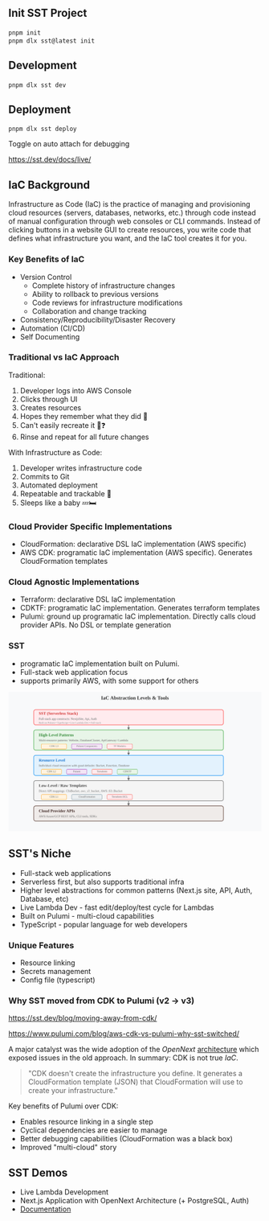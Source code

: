 ## Init SST Project

```
pnpm init
pnpm dlx sst@latest init
```

## Development

```
pnpm dlx sst dev
```

## Deployment

```
pnpm dlx sst deploy
```

Toggle on auto attach for debugging

https://sst.dev/docs/live/


## IaC Background

Infrastructure as Code (IaC) is the practice of managing and provisioning cloud resources (servers, databases, networks, etc.) through code instead of manual configuration through web consoles or CLI commands. Instead of clicking buttons in a website GUI to create resources, you write code that defines what infrastructure you want, and the IaC tool creates it for you.

### Key Benefits of IaC

* Version Control
  - Complete history of infrastructure changes
  - Ability to rollback to previous versions
  - Code reviews for infrastructure modifications
  - Collaboration and change tracking
* Consistency/Reproducibility/Disaster Recovery
* Automation (CI/CD)
* Self Documenting

### Traditional vs IaC Approach

Traditional:

1. Developer logs into AWS Console
1. Clicks through UI
1. Creates resources
1. Hopes they remember what they did 🤞
1. Can't easily recreate it 🤷❓
1. Rinse and repeat for all future changes


With Infrastructure as Code:

1. Developer writes infrastructure code
1. Commits to Git
1. Automated deployment
1. Repeatable and trackable 🎯
1. Sleeps like a baby 💤🛏️

### Cloud Provider Specific Implementations

* CloudFormation: declarative DSL IaC implementation (AWS specific)
* AWS CDK: programatic IaC implementation (AWS specific). Generates CloudFormation templates

### Cloud Agnostic Implementations

* Terraform: declarative DSL IaC implementation
* CDKTF: programatic IaC implementation. Generates terraform templates
* Pulumi: ground up programatic IaC implementation. Directly calls cloud provider APIs. No DSL or template generation

### SST

* programatic IaC implementation built on Pulumi.
* Full-stack web application focus
* supports primarily AWS, with some support for others

![IaC Levels](./iac-levels.svg)

## SST's Niche

* Full-stack web applications
* Serverless first, but also supports traditional infra
* Higher level abstractions for common patterns (Next.js site, API, Auth, Database, etc)
* Live Lambda Dev - fast edit/deploy/test cycle for Lambdas
* Built on Pulumi - multi-cloud capabilities
* TypeScript - popular language for web developers

### Unique Features

* Resource linking
* Secrets management
* Config file (typescript)

### Why SST moved from CDK to Pulumi (v2 -> v3)

https://sst.dev/blog/moving-away-from-cdk/ 

https://www.pulumi.com/blog/aws-cdk-vs-pulumi-why-sst-switched/

A major catalyst was the wide adoption of the *OpenNext* [architecture](https://opennext.js.org/aws/v2/advanced/architecture) which exposed issues in the old approach. In summary: CDK is not true *IaC*.

> "CDK doesn't create the infrastructure you define. It generates a CloudFormation template (JSON) that CloudFormation will use to create your infrastructure."

Key benefits of Pulumi over CDK:

* Enables resource linking in a single step
* Cyclical dependencies are easier to manage
* Better debugging capabilities (CloudFormation was a black box)
* Improved "multi-cloud" story

## SST Demos

* Live Lambda Development
* Next.js Application with OpenNext Architecture (+ PostgreSQL, Auth)
* [Documentation](https://sst.dev/docs/)

